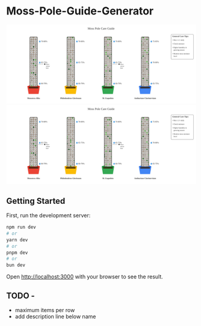 # Moss-Pole-Guide-Generator

![Alt text](https://raw.githubusercontent.com/Edenik/Moss-Pole-Guide-Generator/refs/heads/main/output/moss-pole-guide.svg?sanitize=true)
<img src="https://raw.githubusercontent.com/Edenik/Moss-Pole-Guide-Generator/refs/heads/main/output/moss-pole-guide.svg?sanitize=true">

## Getting Started

First, run the development server:

```bash
npm run dev
# or
yarn dev
# or
pnpm dev
# or
bun dev
```

Open [http://localhost:3000](http://localhost:3000) with your browser to see the result.

## TODO -

- maximum items per row
- add description line below name
